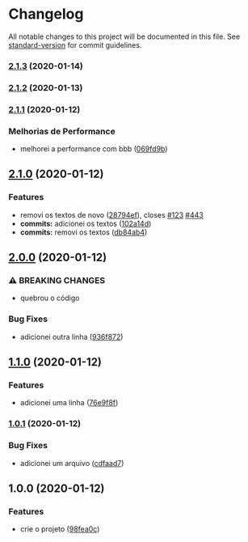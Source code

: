# Changelog

All notable changes to this project will be documented in this file. See [standard-version](https://github.com/conventional-changelog/standard-version) for commit guidelines.

### [2.1.3](https://github.com/klauskpm/changelog-cicd/compare/v2.1.2...v2.1.3) (2020-01-14)

### [2.1.2](https://github.com/klauskpm/changelog-cicd/compare/v2.1.1...v2.1.2) (2020-01-13)

### [2.1.1](https://github.com/klauskpm/changelog-cicd/compare/v2.1.0...v2.1.1) (2020-01-12)


### Melhorias de Performance

* melhorei a performance com bbb ([069fd9b](https://github.com/klauskpm/changelog-cicd/commit/069fd9b3477b37b7707ad3ad4ec06676f2a89b37))

## [2.1.0](https://github.com/klauskpm/changelog-cicd/compare/v2.0.0...v2.1.0) (2020-01-12)


### Features

* removi os textos de novo ([28794ef](https://github.com/klauskpm/changelog-cicd/commit/28794ef1a1261a80fc8522cad9a72994cee41736)), closes [#123](https://github.com/klauskpm/changelog-cicd/issues/123) [#443](https://github.com/klauskpm/changelog-cicd/issues/443)
* **commits:** adicionei os textos ([102a14d](https://github.com/klauskpm/changelog-cicd/commit/102a14d1cad418cb70c0d6adcf555bbf4d096e1d))
* **commits:** removi os textos ([db84ab4](https://github.com/klauskpm/changelog-cicd/commit/db84ab49c561f2577d2cde6dd007365c8c1ef796))

## [2.0.0](https://github.com/klauskpm/changelog-cicd/compare/v1.1.0...v2.0.0) (2020-01-12)


### ⚠ BREAKING CHANGES

* quebrou o código

### Bug Fixes

* adicionei outra linha ([936f872](https://github.com/klauskpm/changelog-cicd/commit/936f8721998f51e56db0907fc95566c2adb8aa17))

## [1.1.0](https://github.com/klauskpm/changelog-cicd/compare/v1.0.1...v1.1.0) (2020-01-12)


### Features

* adicionei uma linha ([76e9f8f](https://github.com/klauskpm/changelog-cicd/commit/76e9f8f8676fb33b71217f4c9539a8e91d668df7))

### [1.0.1](https://github.com/klauskpm/changelog-cicd/compare/v1.0.0...v1.0.1) (2020-01-12)


### Bug Fixes

* adicionei um arquivo ([cdfaad7](https://github.com/klauskpm/changelog-cicd/commit/cdfaad77d4e49d32f6f460976a0cbb65acddb61c))

## 1.0.0 (2020-01-12)


### Features

* crie o projeto ([98fea0c](https://github.com/klauskpm/changelog-cicd/commit/98fea0c1b236f3f55bd5c3b518ce47b78ac2fd6b))
